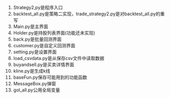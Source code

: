 1. Strategy2,py是程序入口
2. backtest_all.py是策略二实现，trade_strategy2.py是对backtest_all.py的重写
3. Main.py是主界面
4. Holder.py是持股列表界面(功能还未实现)
5. back.py是批量回测界面
6. customer.py是自定义回测界面
7. setting.py是设置界面
8. load_csvdata.py是从保存csv文件中读取数据
9. buyandsell.py是买卖详情界面
10. kline.py是生成k线
11. baseFun.py保存可能用到的功能函数
12. MessageBox.py弹窗
13. gol_all.py公用全局变量
